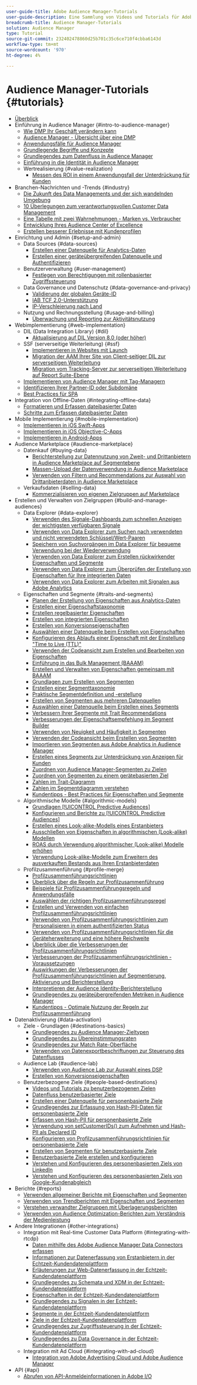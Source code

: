 ```yaml
---
user-guide-title: Adobe Audience Manager-Tutorials
user-guide-description: Eine Sammlung von Videos und Tutorials für Adobe Analytics.
breadcrumb-title: Audience Manager-Tutorials
solution: Audience Manager
type: Tutorial
source-git-commit: 232402478860d25b701c35c6ce710f4cbba6143d
workflow-type: tm+mt
source-wordcount: '970'
ht-degree: 4%

---
```



# Audience Manager-Tutorials {#tutorials}

+ [Überblick](overview.md)
+ Einführung in Audience Manager {#intro-to-audience-manager}
   + [Wie DMP Ihr Geschäft verändern kann](intro-to-audience-manager/how-a-dmp-can-change-your-business.md)
   + [Audience Manager - Übersicht über eine DMP](intro-to-audience-manager/audience-manager-overview-of-a-dmp.md)
   + [Anwendungsfälle für Audience Manager](intro-to-audience-manager/audience-manager-use-cases.md)
   + [Grundlegende Begriffe und Konzepte](intro-to-audience-manager/understanding-basic-terms-and-concepts-in-audience-manager.md)
   + [Grundlegendes zum Datenfluss in Audience Manager](intro-to-audience-manager/understanding-the-data-flow-in-audience-manager.md)
   + [Einführung in die Identität in Audience Manager](intro-to-audience-manager/introduction-to-identity-in-audience-manager.md)
   + Wertrealisierung {#value-realization}
      + [Messen des ROI in einem Anwendungsfall der Unterdrückung für Kunden](intro-to-audience-manager/value-realization/measuring-roi-in-a-customer-suppression-use-case.md)
+ Branchen-Nachrichten und -Trends {#industry}
   + [Die Zukunft des Data Managements und der sich wandelnden Umgebung](https://experienceleague.adobe.com/docs/platform-learn/tutorials/industry/the-future-of-data-management-and-the-changing-environment.html)
   + [10 Überlegungen zum verantwortungsvollen Customer Data Management](https://experienceleague.adobe.com/docs/platform-learn/tutorials/privacy/ten-considerations-for-responsible-customer-data-management.html)
   + [Eine Tabelle mit zwei Wahrnehmungen - Marken vs. Verbraucher](https://experienceleague.adobe.com/docs/platform-learn/tutorials/industry/brands-vs-consumers.html)
   + [Entwicklung Ihres Audience Center of Excellence](https://experienceleague.adobe.com/docs/platform-learn/tutorials/industry/evolving-your-audience-center-of-excellence.html)
   + [Erstellen besserer Erlebnisse mit Kundenprofilen](https://experienceleague.adobe.com/docs/platform-learn/tutorials/industry/building-better-experiences-with-customer-profiles.html)
+ Einrichtung und Admin {#setup-and-admin}
   + Data Sources {#data-sources}
      + [Erstellen einer Datenquelle für Analytics-Daten](setup-and-admin/data-sources/create-a-data-source-for-analytics-data.md)
      + [Erstellen einer geräteübergreifenden Datenquelle und Authentifizieren](setup-and-admin/data-sources/creating-a-cross-device-data-source-and-authenticating.md)
   + Benutzerverwaltung {#user-management}
      + [Festlegen von Berechtigungen mit rollenbasierter Zugriffssteuerung](setup-and-admin/user-management/setting-permissions-with-role-based-access-control.md)
   + Data Governance und Datenschutz {#data-governance-and-privacy}
      + [Validierung der globalen Geräte-ID](setup-and-admin/data-governance-and-privacy/global-device-id-validation.md)
      + [IAB TCF 2.0-Unterstützung](setup-and-admin/data-governance-and-privacy/iab-tcf-support.md)
      + [IP-Verschleierung nach Land](setup-and-admin/data-governance-and-privacy/ip-obfuscation-by-country.md)
   + Nutzung und Rechnungsstellung {#usage-and-billing}
      + [Überwachung und Reporting zur Aktivitätsnutzung](setup-and-admin/usage-and-billing/monitoring-and-reporting-on-activity-usage.md)
+ Webimplementierung {#web-implementation}
   + DIL (Data Integration Library) {#dil}
      + [Aktualisierung auf DIL Version 8.0 (oder höher)](web-implementation/dil/updating-to-dil-version-8-0-or-greater.md)
   + SSF (serverseitige Weiterleitung) {#ssf}
      + [Implementieren in Websites mit Launch](https://experienceleague.adobe.com/docs/launch-learn/implementing-in-websites-with-launch/index.html?lang=en)
      + [Migration der AAM Ihrer Site von Client-seitiger DIL zur serverseitigen Weiterleitung](web-implementation/ssf/migrating-your-site-implementation-from-client-side-dil-to-server-side-forwarding.md)
      + [Migration vom Tracking-Server zur serverseitigen Weiterleitung auf Report Suite-Ebene](web-implementation/ssf/migrating-from-tracking-server-to-report-suite-level-server-side-forwarding.md)
   + [Implementieren von Audience Manager mit Tag-Managern](web-implementation/using-tag-managers-to-implement-audience-manager.md)
   + [Identifizieren Ihrer Partner-ID oder Subdomäne](web-implementation/how-to-identify-your-partner-id-or-subdomain.md)
   + [Best Practices für SPA](web-implementation/using-best-practices-on-spa-pages-when-sending-data-to-aam.md)
+ Integration von Offline-Daten {#integrating-offline-data}
   + [Formatieren und Erfassen dateibasierter Daten](integrating-offline-data/formatting-and-ingesting-file-based-data.md)
   + [Schritte zum Erfassen dateibasierter Daten](integrating-offline-data/steps-for-ingesting-file-based-data.md)
+ Mobile Implementierung {#mobile-implementation}
   + [Implementieren in iOS Swift-Apps](https://experienceleague.adobe.com/docs/launch-learn/implementing-in-mobile-ios-swift-apps-with-launch/index.html?lang=en)
   + [Implementieren in iOS Objective-C-Apps](https://experienceleague.adobe.com/docs/launch-learn/implementing-in-mobile-ios-objective-c-apps-with-launch/index.html?lang=en)
   + [Implementieren in Android-Apps](https://experienceleague.adobe.com/docs/launch-learn/implementing-in-mobile-android-apps-with-launch/index.html?lang=en)
+ Audience Marketplace {#audience-marketplace}
   + Datenkauf {#buying-data}
      + [Berichterstellung zur Datennutzung von Zweit- und Drittanbietern in Audience Marketplace auf Segmentebene](audience-marketplace/buying-data/reporting-2nd-and-3rd-party-data-usage-in-the-audience-marketplace-at-the-segment-level.md)
      + [Massen-Upload der Datenverwendung in Audience Marketplace](audience-marketplace/buying-data/bulk-uploading-data-usage-into-the-audience-marketplace.md)
      + [Verwenden von Filtern und Recommendations zur Auswahl von Drittanbieterdaten in Audience Marketplace](audience-marketplace/buying-data/using-filters-and-recommendations-to-choose-3rd-party-data-in-audience-marketplace.md)
   + Verkaufsdaten {#selling-data}
      + [Kommerzialisieren von eigenen Zielgruppen auf Marketplace](audience-marketplace/selling-data/commercialize-owned-audiences-on-marketplace.md)
+ Erstellen und Verwalten von Zielgruppen {#build-and-manage-audiences}
   + Data Explorer {#data-explorer}
      + [Verwenden des Signale-Dashboards zum schnellen Anzeigen der wichtigsten verfügbaren Signale](build-and-manage-audiences/data-explorer/using-the-signals-dashboard-to-quickly-view-top-available-signals.md)
      + [Verwenden von Data Explorer zum Suchen nach verwendeten und nicht verwendeten Schlüssel/Wert-Paaren](build-and-manage-audiences/data-explorer/using-data-explorer-to-search-for-used-and-unused-key-value-pairs.md)
      + [Speichern von Suchvorgängen im Data Explorer für bequeme Verwendung bei der Wiederverwendung](build-and-manage-audiences/data-explorer/saving-searches-in-data-explorer-for-convenience-in-re-use.md)
      + [Verwenden von Data Explorer zum Erstellen rückwirkender Eigenschaften und Segmente](build-and-manage-audiences/data-explorer/using-data-explorer-to-create-retroactive-traits-and-segments.md)
      + [Verwenden von Data Explorer zum Überprüfen der Erstellung von Eigenschaften für Ihre integrierten Daten](build-and-manage-audiences/data-explorer/using-data-explorer-to-validate-trait-creation-for-your-onboarded-data.md)
      + [Verwenden von Data Explorer zum Arbeiten mit Signalen aus Adobe Analytics](build-and-manage-audiences/data-explorer/using-data-explorer-to-work-with-signals-coming-from-adobe-analytics.md)
   + Eigenschaften und Segmente {#traits-and-segments}
      + [Planen der Erstellung von Eigenschaften aus Analytics-Daten](build-and-manage-audiences/traits-and-segments/planning-trait-creation-from-analytics-data.md)
      + [Erstellen einer Eigenschaftstaxonomie](build-and-manage-audiences/traits-and-segments/creating-a-trait-taxonomy.md)
      + [Erstellen regelbasierter Eigenschaften](build-and-manage-audiences/traits-and-segments/creating-rule-based-traits.md)
      + [Erstellen von integrierten Eigenschaften](build-and-manage-audiences/traits-and-segments/creating-onboarded-traits.md)
      + [Erstellen von Konversionseigenschaften](build-and-manage-audiences/traits-and-segments/creating-conversion-traits.md)
      + [Auswählen einer Datenquelle beim Erstellen von Eigenschaften](build-and-manage-audiences/traits-and-segments/choosing-a-data-source-when-creating-traits.md)
      + [Konfigurieren des Ablaufs einer Eigenschaft mit der Einstellung &quot;Time to Live (TTL)&quot;](build-and-manage-audiences/traits-and-segments/configuring-trait-expiration-with-the-time-to-live-ttl-setting.md)
      + [Verwenden der Codeansicht zum Erstellen und Bearbeiten von Eigenschaften](build-and-manage-audiences/traits-and-segments/using-code-view-to-create-and-edit-traits.md)
      + [Einführung in das Bulk Management (BAAAM)](build-and-manage-audiences/traits-and-segments/introduction-to-bulk-management-baaam.md)
      + [Erstellen und Verwalten von Eigenschaften gemeinsam mit BAAAM](build-and-manage-audiences/traits-and-segments/creating-and-managing-traits-in-bulk-with-baaam.md)
      + [Grundlagen zum Erstellen von Segmenten](build-and-manage-audiences/traits-and-segments/the-basics-of-creating-segments.md)
      + [Erstellen einer Segmenttaxonomie](build-and-manage-audiences/traits-and-segments/creating-a-segment-taxonomy.md)
      + [Praktische Segmentdefinition und -erstellung](build-and-manage-audiences/traits-and-segments/practical-segment-definition-and-creation.md)
      + [Erstellen von Segmenten aus mehreren Datenquellen](build-and-manage-audiences/traits-and-segments/creating-segments-from-multiple-data-sources.md)
      + [Auswählen einer Datenquelle beim Erstellen eines Segments](build-and-manage-audiences/traits-and-segments/choosing-a-data-source-when-creating-a-segment.md)
      + [Verbessern Ihrer Segmente mit Trait Recommendations](build-and-manage-audiences/traits-and-segments/enhancing-your-segments-with-trait-recommendations.md)
      + [Verbesserungen der Eigenschaftsempfehlung im Segment Builder](build-and-manage-audiences/traits-and-segments/trait-recommendation-enhancements-in-the-segment-builder.md)
      + [Verwenden von Neuigkeit und Häufigkeit in Segmenten](build-and-manage-audiences/traits-and-segments/using-recency-and-frequency-in-segments.md)
      + [Verwenden der Codeansicht beim Erstellen von Segmenten](build-and-manage-audiences/traits-and-segments/using-code-view-when-building-segments.md)
      + [Importieren von Segmenten aus Adobe Analytics in Audience Manager](build-and-manage-audiences/traits-and-segments/import-aa-segments-into-aam.md)
      + [Erstellen eines Segments zur Unterdrückung von Anzeigen für Kunden](build-and-manage-audiences/traits-and-segments/building-a-segment-to-suppress-ads-to-customers.md)
      + [Zuordnen von Audience Manager-Segmenten zu Zielen](build-and-manage-audiences/traits-and-segments/mapping-audience-manager-segments-to-destinations.md)
      + [Zuordnen von Segmenten zu einem gerätebasierten Ziel](build-and-manage-audiences/traits-and-segments/mapping-segments-to-a-device-based-destination.md)
      + [Zahlen im Trait-Diagramm](build-and-manage-audiences/traits-and-segments/understanding-numbers-in-the-trait-graph.md)
      + [Zahlen im Segmentdiagramm verstehen](build-and-manage-audiences/traits-and-segments/understanding-numbers-in-the-segment-graph.md)
      + [Kundentipps - Best Practices für Eigenschaften und Segmente](build-and-manage-audiences/traits-and-segments/customer-tips-traits-and-segments-best-practices.md)
   + Algorithmische Modelle {#algorithmic-models}
      + [Grundlagen [!UICONTROL Predictive Audiences]](build-and-manage-audiences/algorithmic-models/understanding-predictive-audiences.md)
      + [Konfigurieren und Berichte zu [!UICONTROL Predictive Audiences]](build-and-manage-audiences/algorithmic-models/configure-and-report-on-predictive-audiences.md)
      + [Erstellen eines Look-alike-Modells eines Erstanbieters](build-and-manage-audiences/algorithmic-models/creating-a-first-party-look-alike-model.md)
      + [Ausschließen von Eigenschaften in algorithmischen (Look-alike) Modellen](build-and-manage-audiences/algorithmic-models/excluding-traits-in-algorithmic-look-alike-models.md)
      + [ROAS durch Verwendung algorithmischer (Look-alike) Modelle erhöhen](build-and-manage-audiences/algorithmic-models/increase-roas-by-using-algorithmic-look-alike-models.md)
      + [Verwendung Look-alike-Modelle zum Erweitern des ausverkauften Bestands aus Ihren Erstanbieterdaten](build-and-manage-audiences/algorithmic-models/using-look-alike-models-to-extend-sold-out-inventory-from-your-1st-party-data.md)
   + Profilzusammenführung {#profile-merge}
      + [Profilzusammenführungsrichtlinien](build-and-manage-audiences/profile-merge/profile-merge.md)
      + [Überblick über die Regeln zur Profilzusammenführung](build-and-manage-audiences/profile-merge/overview-of-profile-merge-rules.md)
      + [Beispiele für Profilzusammenführungsregeln und Anwendungsfälle](build-and-manage-audiences/profile-merge/profile-merge-rule-examples-and-use-cases.md)
      + [Auswählen der richtigen Profilzusammenführungsregel](build-and-manage-audiences/profile-merge/choosing-the-right-profile-merge-rule.md)
      + [Erstellen und Verwenden von einfachen Profilzusammenführungsrichtlinien](build-and-manage-audiences/profile-merge/creating-and-using-simple-profile-merge-rules.md)
      + [Verwenden von Profilzusammenführungsrichtlinien zum Personalisieren in einem authentifizierten Status](build-and-manage-audiences/profile-merge/using-profile-merge-rules-to-personalize-in-an-authenticated-state.md)
      + [Verwenden von Profilzusammenführungsrichtlinien für die Geräteherweiterung und eine höhere Reichweite](build-and-manage-audiences/profile-merge/using-profile-merge-rules-for-device-extension-and-increased-reach.md)
      + [Überblick über die Verbesserungen der Profilzusammenführungsrichtlinien](build-and-manage-audiences/profile-merge/overview-of-profile-merge-rule-enhancements.md)
      + [Verbesserungen der Profilzusammenführungsrichtlinien - Voraussetzungen](build-and-manage-audiences/profile-merge/profile-merge-rule-enhancements-pre-requisites.md)
      + [Auswirkungen der Verbesserungen der Profilzusammenführungsrichtlinien auf Segmentierung, Aktivierung und Berichterstellung](build-and-manage-audiences/profile-merge/how-profile-merge-rule-enhancements-impact-segmentation-activation-and-reporting.md)
      + [Interpretieren der Audience Identity-Berichterstellung](build-and-manage-audiences/profile-merge/interpret-audience-identity-reporting.md)
      + [Grundlegendes zu geräteübergreifenden Metriken in Audience Manager](build-and-manage-audiences/profile-merge/understanding-cross-device-metrics-in-audience-manager.md)
      + [Kundentipps - Optimale Nutzung der Regeln zur Profilzusammenführung](build-and-manage-audiences/profile-merge/customer-tips-getting-the-most-out-of-profile-merge-rules.md)
+ Datenaktivierung {#data-activation}
   + Ziele - Grundlagen {#destinations-basics}
      + [Grundlegendes zu Audience Manager-Zieltypen](data-activation/destinations-basics/understanding-audience-manager-destination-types.md)
      + [Grundlegendes zu Übereinstimmungsraten](data-activation/destinations-basics/understanding-match-rates.md)
      + [Grundlegendes zur Match Rate-Oberfläche](data-activation/destinations-basics/understanding-the-match-rate-interface-in-audience-manager.md)
      + [Verwenden von Datenexportbeschriftungen zur Steuerung des Datenflusses](data-activation/destinations-basics/using-data-export-labels-to-control-data-flow.md)
   + Audience Lab {#audience-lab}
      + [Verwenden von Audience Lab zur Auswahl eines DSP](data-activation/audience-lab/using-audience-lab-to-choose-a-dsp.md)
      + [Erstellen von Konversionseigenschaften](https://experienceleague.adobe.com/docs/audience-manager-learn/tutorials/build-and-manage-audiences/traits-and-segments/creating-conversion-traits.html)
   + Benutzerbezogene Ziele {#people-based-destinations}
      + [Videos und Tutorials zu benutzerbezogenen Zielen](data-activation/people-based-destinations/pbd.md)
      + [Datenfluss benutzerbasierter Ziele](data-activation/people-based-destinations/people-based-destinations-data-flow.md)
      + [Erstellen einer Datenquelle für personenbasierte Ziele](data-activation/people-based-destinations/creating-a-data-source-for-people-based-destinations.md)
      + [Grundlegendes zur Erfassung von Hash-PII-Daten für personenbasierte Ziele](data-activation/people-based-destinations/understanding-hashed-pii-data-ingestion-for-people-based-destinations.md)
      + [Erfassen von Hash-PII für personenbasierte Ziele](data-activation/people-based-destinations/ingesting-hashed-pii-for-people-based-destinations.md)
      + [Verwendung von setCustomerIDs() zum Aufnehmen und Hash-PII als Declared ID](data-activation/people-based-destinations/using-setcustomerids-to-ingest-and-hash-pii-as-a-declared-id.md)
      + [Konfigurieren von Profilzusammenführungsrichtlinien für personenbasierte Ziele](data-activation/people-based-destinations/configuring-profile-merge-rules-for-people-based-destinations.md)
      + [Erstellen von Segmenten für benutzerbasierte Ziele](data-activation/people-based-destinations/creating-segments-for-people-based-destinations.md)
      + [Benutzerbasierte Ziele erstellen und konfigurieren](data-activation/people-based-destinations/create-and-configure-people-based-destinations.md)
      + [Verstehen und Konfigurieren des personenbasierten Ziels von LinkedIn](data-activation/people-based-destinations/understanding-and-configuring-the-linkedin-pbd.md)
      + [Verstehen und Konfigurieren des personenbasierten Ziels von Google-Kundenabgleich](data-activation/people-based-destinations/understanding-and-configuring-the-google-customer-match-pbd.md)
+ Berichte {#reports}
   + [Verwenden allgemeiner Berichte mit Eigenschaften und Segmenten](reports/using-general-reports-with-traits-and-segments.md)
   + [Verwenden von Trendberichten mit Eigenschaften und Segmenten](reports/using-trended-reports-with-traits-and-segments.md)
   + [Verstehen verwandter Zielgruppen mit Überlagerungsberichten](reports/understand-related-audiences-with-overlap-reports.md)
   + [Verwenden von Audience Optimization-Berichten zum Verständnis der Medienleistung](reports/using-audience-optimization-reports-to-understand-media-performance.md)
+ Andere Integrationen {#other-integrations}
   + Integration mit Real-time Customer Data Platform {#integrating-with-rtcdp}
      + [Daten mithilfe des Adobe Audience Manager Data Connectors erfassen](https://experienceleague.adobe.com/docs/platform-learn/tutorials/sources/ingest-data-from-aam.html?lang=en#sources)
      + [Informationen zur Datenerfassung von Erstanbietern in der Echtzeit-Kundendatenplattform](other-integrations/integrating-with-rtcdp/rtcdp-1pd-ingestion-for-aam-users.md)
      + [Erläuterungen zur Web-Datenerfassung in der Echtzeit-Kundendatenplattform](other-integrations/integrating-with-rtcdp/rtcdp-web-ingestion-for-aam-users.md)
      + [Grundlegendes zu Schemata und XDM in der Echtzeit-Kundendatenplattform](other-integrations/integrating-with-rtcdp/rtcdp-schemas-xdm-for-aam-users.md)
      + [Eigenschaften in der Echtzeit-Kundendatenplattform](other-integrations/integrating-with-rtcdp/rtcdp-traits-for-aam-users.md)
      + [Grundlegendes zu Signalen in der Echtzeit-Kundendatenplattform](other-integrations/integrating-with-rtcdp/rtcdp-signals-for-aam-users.md)
      + [Segmente in der Echtzeit-Kundendatenplattform](other-integrations/integrating-with-rtcdp/rtcdp-segments-for-aam-users.md)
      + [Ziele in der Echtzeit-Kundendatenplattform](other-integrations/integrating-with-rtcdp/rtcdp-destinations-for-aam-users.md)
      + [Grundlegendes zur Zugriffssteuerung in der Echtzeit-Kundendatenplattform](other-integrations/integrating-with-rtcdp/rtcdp-access-control-for-aam-users.md)
      + [Grundlegendes zu Data Governance in der Echtzeit-Kundendatenplattform](other-integrations/integrating-with-rtcdp/rtcdp-data-gov-for-aam-users.md)
   + Integration mit Ad Cloud {#integrating-with-ad-cloud}
      + [Integration von Adobe Advertising Cloud und Adobe Audience Manager](other-integrations/integrating-with-ad-cloud/advertising-cloud-and-audience-manager-integration.md)
+ API {#api}
   + [Abrufen von API-Anmeldeinformationen in Adobe I/O](api/retrieve-api-credentials-in-adobe-io.md)
